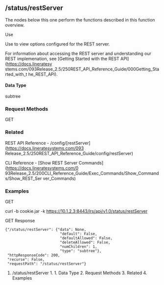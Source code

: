 ## /status/restServer

The nodes below this one perform the functions described in this function
overview.

Use

Use to view options configured for the REST server.

For information about accessing the REST server and understanding our REST
implemenation, see [Getting Started with the REST API](https://docs.lineratesy
stems.com/093Release_2.5/250REST_API_Reference_Guide/000Getting_Started_with_t
he_REST_API).

#### Data Type

subtree

### Request Methods

GET

### Related

REST API Reference - /config/[restServer](https://docs.lineratesystems.com/093
Release_2.5/250REST_API_Reference_Guide/config/restServer)

CLI Reference - [Show REST Server Commands](https://docs.lineratesystems.com/0
93Release_2.5/200CLI_Reference_Guide/Exec_Commands/Show_Commands/Show_REST_Ser
ver_Commands)

### Examples

GET

curl -b cookie.jar -k https://10.1.2.3:8443/lrs/api/v1.0/status/restServer

GET Response

    
    {"/status/restServer": {"data": None,
                             "default": False,
                             "defaultAllowed": False,
                             "deleteAllowed": False,
                             "numChildren": 1,
                             "type": "subtree"},
     "httpResponseCode": 200,
     "recurse": False,
     "requestPath": "/status/restServer"}
    

  1. /status/restServer
    1.       1. Data Type
    2. Request Methods
    3. Related
    4. Examples

